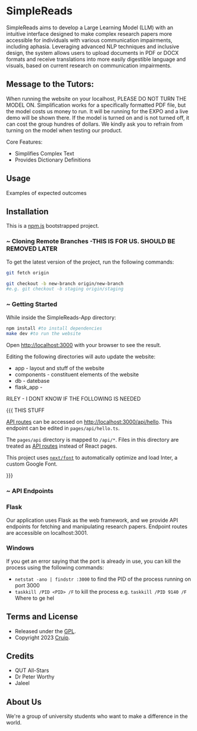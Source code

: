 # SimpleReads

SimpleReads aims to develop a Large Learning Model (LLM) with an intuitive interface designed to make complex research papers more accessible for individuals with various communication impairments, including aphasia. Leveraging advanced NLP techniques and inclusive design, the system allows users to upload documents in PDF or DOCX formats and receive translations into more easily digestible language and visuals, based on current research on communication impairments.

## Message to the Tutors:
When running the website on your localhost, PLEASE DO NOT TURN THE MODEL ON. Simplification works for a specifically formatted PDF file, but the model costs us money to run. It will be running for the EXPO and a live demo will be shown there. If the model is turned on and is not turned off, it can cost the group hundres of dollars. We kindly ask you to refrain from turning on the model when testing our product.

Core Features:
- Simplifies Complex Text
- Provides Dictionary Definitions 

## Usage
Examples of expected outcomes 


## Installation
This is a [npm.js](https://npmjs.com/) bootstrapped project.

### ~ Cloning Remote Branches -THIS IS FOR US. SHOULD BE REMOVED LATER

To get the latest version of the project, run the following commands:
```bash
git fetch origin

git checkout -b new-branch origin/new-branch 
#e.g. git checkout -b staging origin/staging
```
### ~ Getting Started
While inside the SimpleReads-App directory:
```bash 
npm install #to install dependencies
make dev #to run the website
``` 

Open [http://localhost:3000](http://localhost:3000) with your browser to see the result.

Editing the following directories will auto update the website:
+ app        - layout and stuff of the website
+ components - constituent elements of the website
+ db         - datebase
+ flask_app  - 

RILEY - I DONT KNOW IF THE FOLLOWING IS NEEDED 

{{{ THIS STUFF

[API routes](https://nextjs.org/docs/api-routes/introduction) can be accessed on [http://localhost:3000/api/hello](http://localhost:3000/api/hello). This endpoint can be edited in `pages/api/hello.ts`.

The `pages/api` directory is mapped to `/api/*`. Files in this directory are treated as [API routes](https://nextjs.org/docs/api-routes/introduction) instead of React pages.

This project uses [`next/font`](https://nextjs.org/docs/basic-features/font-optimization) to automatically optimize and load Inter, a custom Google Font.

}}}

### ~ API Endpoints

### Flask

Our application uses Flask as the web framework, and we provide API endpoints for fetching and manipulating research papers. Endpoint routes are accessible on localhost:3001.

### Windows

If you get an error saying that the port is already in use, you can kill the process using the following commands:

- ```netstat -ano | findstr :3000``` to find the PID of the process running on port 3000
- ```taskkill /PID <PID> /F``` to kill the process e.g. ```taskkill /PID 9140 /F```
Where to ge hel

## Terms and License

+ Released under the [GPL](https://www.gnu.org/licenses/gpl-3.0.html).
+ Copyright 2023 [Cruip](https://cruip.com/).

## Credits

+ QUT All-Stars
+ Dr Peter Worthy
+ Jaleel

## About Us
We're a group of university students who want to make a difference in the world. 
